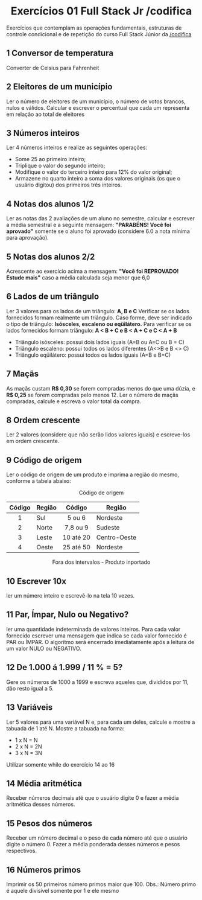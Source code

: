 <h1 align='center'>Exercícios 01 Full Stack Jr /codifica</h1>
Exercícios que contemplam as operações fundamentais, estruturas de controle condicional e de repetição do curso Full Stack Júnior da <a href="https://codificaedu.com.br" target="_blank">/codifica</a>

## 1 Conversor de temperatura
Converter de Celsius para Fahrenheit

## 2 Eleitores de um município
Ler o número de eleitores de um município, o número de votos brancos, nulos e válidos.
Calcular e escrever o percentual que cada um representa em relação ao total de eleitores

## 3 Números inteiros
Ler 4 números inteiros e realize as seguintes operações:
- Some 25 ao primeiro inteiro;
- Triplique o valor do segundo inteiro;
- Modifique o valor do terceiro inteiro para 12% do valor original;
- Armazene no quarto inteiro a soma dos valores originais (os que o usuário digitou)
dos primeiros três inteiros.

## 4 Notas dos alunos 1/2
Ler as notas das 2 avaliações de um aluno no semestre, calcular e escrever a média semestral e a seguinte mensagem:
**"PARABÉNS! Você foi aprovado"**
somente se o aluno foi aprovado (considere 6.0 a nota mínima para aprovação).

## 5 Notas dos alunos 2/2
Acrescente ao exercício acima a mensagem:
**"Você foi REPROVADO! Estude mais"**
caso a média calculada seja menor que 6,0

## 6 Lados de um triângulo
Ler 3 valores para os lados de um triângulo:
**A, B e C**
Verificar se os lados fornecidos formam realmente um triângulo.
Caso forme, deve ser indicado o tipo de triângulo:
**Isósceles, escaleno ou eqüilátero.**
Para verificar se os lados fornecidos formam triângulo:
**A < B + C e B < A + C e C < A + B**
- Triângulo isósceles: possui dois lados iguais (A=B ou A=C ou B = C)
- Triângulo escaleno: possui todos os lados diferentes (A<>B e B <> C)
- Triângulo eqüilátero: possui todos os lados iguais (A=B e B=C)

## 7 Maçãs
As maçãs custam **R$ 0,30** se forem compradas menos do que uma dúzia, e **R$ 0,25** se forem compradas pelo menos 12.
Ler o número de maçãs compradas, calcule e escreva o valor total da compra.

## 8 Ordem crescente
Ler 2 valores (considere que não serão lidos valores iguais) e escreve-los em ordem crescente.

## 9 Código de origem
Ler o código de origem de um produto e imprima a região do mesmo, conforme a tabela abaixo:
<p align="center">Código de origem</p>

|Código|Região|Código|Região|
|:---:|---|:---:|---|
|1|Sul|5 ou 6|Nordeste|
|2|Norte|7,8 ou 9|Sudeste|
|3|Leste|10 até 20|Centro-Oeste|
|4|Oeste|25 até 50|Nordeste|

<p align="center">Fora dos intervalos - Produto inportado</p>

## 10 Escrever 10x
ler um número inteiro e escrevê-lo na tela 10 vezes.

## 11 Par, Ímpar, Nulo ou Negativo?
ler uma quantidade indeterminada de valores inteiros.
Para cada valor fornecido escrever uma mensagem que indica se cada valor fornecido é PAR ou ÍMPAR.
O algoritmo será encerrado imediatamente após a leitura de um valor NULO ou NEGATIVO.

## 12 De 1.000 á 1.999 / 11 % = 5?
Gere os números de 1000 a 1999 e escreva aqueles que, divididos por 11, dão resto igual a 5.

## 13 Variáveis
Ler 5 valores para uma variável N e, para cada um deles, calcule e mostre a tabuada de 1 até N.
Mostre a tabuada na forma:
- 1 x N = N
- 2 x N = 2N
- 3 x N = 3N

Utilizar somente while do exercício 14 ao 16

## 14 Média aritmética
Receber números decimais até que o usuário digite 0 e fazer a média aritmética desses números.

## 15 Pesos dos números
Receber um número decimal e o peso de cada número até que o usuário digite o número 0.
Fazer a média ponderada desses números e pesos respectivos.

## 16 Números primos
Imprimir os 50 primeiros número primos maior que 100.
Obs.: Número primo é aquele divisível somente por 1 e ele mesmo
